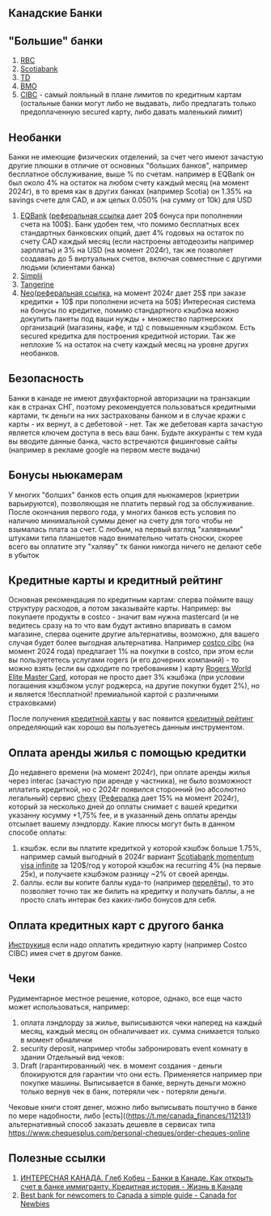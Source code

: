 ## Канадские Банки

## "Большие" банки
1. [RBC](https://www.rbcroyalbank.com/)
2. [Scotiabank](https://www.scotiabank.com/)
3. [TD](https://www.td.com/)
4. [BMO](https://www.bmo.com/main/personal)
5. [CIBC](https://www.cibc.com/) - самый лояльный в плане лимитов по кредитным картам (остальные банки могут либо не выдавать, либо предлагать только предоплаченную secured карту, либо давать маленький лимит)

## Необанки
Банки не имеющие физических отделений, за счет чего имеют зачастую другие плюшки в отличие от основных "больших банков", например бесплатное обслуживание, выше % по счетам. например в EQBank он был около 4% на остаток на любом счету каждый месяц (на момент 2024г), в то время как в других банках (например Scotia) он 1.35% на savings счете для CAD, и аж целых 0.050% (на сумму от 10k) для USD
1. [EQBank](https://www.eqbank.ca/) ([реферальная ссылка](https://join.eqbank.ca?code=aleksey4111) дает 20$ бонуса при пополнении счета на 100$). Банк удобен тем, что помимо бесплатных всех стандартных банковских опций, дает 4% годовых на остаток по счету CAD каждый месяц (если настроены автодеозиты например зарплаты) и 3% на USD (на момент 2024г), так же позволяет создавать до 5 виртуальных счетов, включая совместные с другими людьми (клиентами банка)
2. [Simplii](https://www.simplii.com/en/home.html)
3. [Tangerine](https://www.tangerine.ca/en)
4. [Neo](https://www.neofinancial.com/)([реферальная ссылка](https://neo.cc/refer/A5M9D4V6&utm_source=referral&utm_channel=customer), на момент 2024г дает 25$ при заказе кредитки + 10$ при пополнени исчета на 50$) Интересная система на бонусы по кредитке, помимо стандартного кэшбэка можно докупить пакеты под ваши нужды + множество партнерских организаций (магазины, кафе, и тд) с повышенным кэшбэком. Есть secured кредитка для построения кредитной истории. Так же неплохие % на остаток на счету каждый месяц на уровне других необанков.

## Безопасность
Банки в канаде не имеют двухфакторной авторизации на транзакции как в странах СНГ, поэтому рекомендуется пользоваться кредитными картами, тк деньги на них застрахованы банком и в случае кражи с карты - их вернут, а с дебетовой - нет. Так же дебетовая карта зачастую является ключем доступа в весь ваш банк.
Будьте аккуранты с тем куда вы вводите данные банка, часто встречаются фишинговые сайты (например в рекламе google на первом месте выдачи)

## Бонусы ньюкамерам
У многих "болших" банков есть опция для ньюкамеров (криетрии варьируются), позволяющая не платить первый год за обслуживание. После окончания первого года, у многих банков есть условия по наличию минимальной суммы денег на счету для того чтобы не взымалась плата за счет. С любым, на первый взгляд "халявными" штуками типа планшетов надо внимательно читать сноски, скорее всего вы оплатите эту "халяву" тк банки никогда ничего не делают себе в убыток

## Кредитные карты и кредитный рейтинг
Основная рекомендация по кредитным картам: сперва поймите ващу структуру расходов, а потом заказывайте карты. Например: вы покупаете продукты в costco - значит вам нужна mastercard (и не ведитесь сразу на то что вам будут активно впаривать в самом магазине, сперва оцените другие альтернативы, возможно, для вашего случая будет более выгодная альтернатива. Например [costco cibc](https://www.costco.ca/CIBC-Costco-Mastercard.html) (на момент 2024 года) предлагает 1% на покупки в costco, при этом если вы пользуететесь услугами rogers (и его дочерних компаний) - то можно взять (если вы одходите по требованиям ) карту [Rogers World Elite Master Card](https://www.rogersbank.com/en/rogers_red_worldelite_mastercard_details), которая не просто дает 3% кэшбэка (при условии погашения кэшбэком услуг роджерса, на другие покупки будет 2%), но и является !бесплатной! премиальной картой с различными страховками)

После получения [кредитной карты](get_credit_card.md) у вас появится [кредитный рейтинг](credit_score.md) определяющий как хорошо вы пользуетесь данным инструментом.

## Оплата аренды жилья с помощью кредитки
До недавнего времени (на момент 2024г), при оплате аренды жилья через interac (зачастую при аренде у частника), не было возможност иплатить кредиткой, но c 2024г появился сторонний (но абсолютно легальный) сервис [chexy](https://chexy.co/) ([Рефералка](https://app.chexy.co?ref=cOV2VDELaRUbiO9kct3UbU35qs33) дает 15% на момент 2024г), который за несколько дней до оплаты снимает с вашей кредитки указанну юсумму +1,75% fee, и в указанный день оплаты аренды отсылает вашему лэндлорду. Какие плюсы могут быть в данном способе оплаты:
1) кэшбэк. если вы платите кредиткой у которой кэшбэк больше 1.75%, например самый выгодный в 2024г вариант [Scotiabank momentum visa infinite](https://www.scotiabank.com/ca/en/personal/credit-cards/visa/momentum-infinite-card.html) за 120$/год у которой кэшбэк на recurring 4% (на первые 25к), и получаете кэшбэком разницу ~2% от своей аренды.
2) баллы. если вы копите баллы куда-то (например [перелёты](https://chexy.co/insider/from-rewards-to-liftoff-rent-your-way-to-free-flights-every-year)), то это позволяет точно так же билить на кредитку и получать баллы, а не просто слать интерак без каких-либо бонусов для себя.

## Оплата кредитных карт с другого банка
[Инструкиця](pay_credit_card.md) если надо оплатить кредитную карту (например Costco CIBC) имея счет в другом банке. 

## Чеки
Рудиментарное местное решение, которое, однако, все еще часто может использоваться, например:
1) оплата лэндлорду за жилье, выписываются чеки наперед на каждый месяц, каждый месяц он обналичивает их. сумма снимается только в момент обналички
2) security deposit, например чтобы забронировать event комнату в здании
Отдельный вид чеков:
3) Draft (гарантированный) чек. в момент создания - деньги блокируются для гарантии что они есть. Применяется например при покупке машины. Выписывается в банке, вернуть деньги можно только вернув чек в банк, потеряли чек - потеряли деньги.

Чековые книги стоят денег, можно либо выписывать поштучно в банке по мере надобности, либо [есть]((https://t.me/canada_finances/112131) альтернативный способ заказать дешевле в сервисах типа
https://www.chequesplus.com/personal-cheques/order-cheques-online

## Полезные ссылки
1. [ИНТЕРЕСНАЯ КАНАДА. Глеб Кобец - Банки в Канаде. Как открыть счет в банке иммигранту. Кредитная история - Жизнь в Канаде](https://www.youtube.com/watch?v=Y-lOF46M8rQ&list=PLRY3kJNvPjt7pJSu9C0IWkW4-TWtky8k-&index=9)
2. [Best bank for newcomers to Canada a simple guide - Canada for Newbies](https://www.canadafornewbies.com/how-to-open-a-bank-account-for-newcomers-in-canada/)
